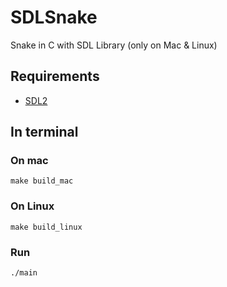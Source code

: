# SDLSnake
Snake in C with SDL Library (only on Mac & Linux)

## Requirements
<ul>
  <li><a href="https://www.libsdl.org/">SDL2<a/></li>
</ul>

## In terminal

### On mac
`make build_mac`

### On Linux
`make build_linux`

### Run

`./main`
